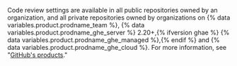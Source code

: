 Code review settings are available in all public repositories owned by an organization, and all private repositories owned by organizations on {% data variables.product.prodname_team %}, {% data variables.product.prodname_ghe_server %} 2.20+,{% ifversion ghae %} {% data variables.product.prodname_ghe_managed %},{% endif %} and {% data variables.product.prodname_ghe_cloud %}. For more information, see "[GitHub's products](/articles/githubs-products)."
